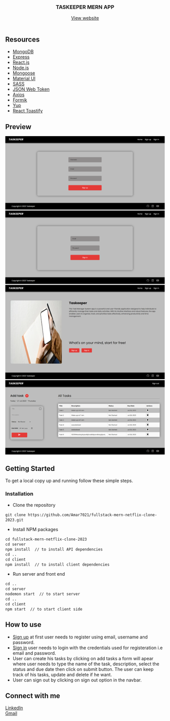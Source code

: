 <div align="center">
<h3 align="center">TASKEEPER MERN APP</h3>
    <a href="https://taskeeper.vercel.app">View website</a>
    <br />
    <br />
</div>

## Resources

- [MongoDB](https://www.mongodb.com)
- [Express](https://expressjs.com)
- [React.js](https://react.dev)
- [Node.js](https://nodejs.org)
- [Mongoose](https://mongoosejs.com)
- [Material UI](https://mui.com)
- [SASS](https://sass-lang.com)
- [JSON Web Token](https://jwt.io)
- [Axios](https://axios-http.com)
- [Formik](https://formik.org)
- [Yup](https://www.npmjs.com/package/yup)
- [React Toastify](https://www.npmjs.com/package/react-toastify)

## Preview

![Register Page](./project-preview-images/register-page.png)  
![Login Page](./project-preview-images/login-page.png)  
![Home Page](./project-preview-images/home-page.png)  
![Task Page](./project-preview-images/task-page.png)

## Getting Started

To get a local copy up and running follow these simple steps.

### Installation

- Clone the repository

```
git clone https://github.com/Amar7021/fullstack-mern-netflix-clone-2023.git
```

- Install NPM packages

```
cd fullstack-mern-netflix-clone-2023
cd server
npm install  // to install API dependencies
cd ..
cd client
npm install  // to install client dependencies
```

- Run server and front end

```
cd ..
cd server
nodemon start  // to start server
cd ..
cd client
npm start  // to start client side
```

## How to use

- [Sign up](https://taskeeper.vercel.app/signup) at first user needs to register using email, username and password.
- [Sign in](https://taskeeper.vercel.app/signin) user needs to login with the credentials used for registeration i.e email and password.
- User can create his tasks by clicking on add tasks a form will apear where user needs to type the name of the task, description, select the status and due date then click on submit button. The user can keep track of his tasks, update and delete if he want.
- User can sign out by clicking on sign out option in the navbar.

## Connect with me

[LinkedIn](https://www.linkedin.com/in/amar-belkar-7806101b2/)  
[Gmail](mailto:amarhere1122@gmail.com)
